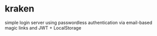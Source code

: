 # kraken
simple login server using passwordless authentication via email-based magic links and JWT + LocalStorage

